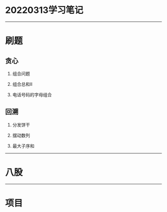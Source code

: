 # 20220313学习笔记
***
# 刷题
## 贪心
1. 组合问题

2. 组合总和II

3. 电话号码的字母组合

## 回溯
1. 分发饼干

2. 摆动数列

3. 最大子序和

***
# 八股

***
# 项目
